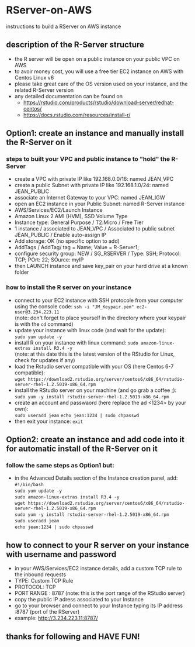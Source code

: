 # RServer-on-AWS
instructions to build a RServer on AWS instance

## description of the R-Server structure
* the R server will be open on a public instance on your public VPC on AWS
* to avoir money cost, you will use a free tier EC2 instance on AWS with Centos Linux v6
* please take great care of the OS version used on your instance, and the related R-Server version
* any detailed documentation can be found on 
  * https://rstudio.com/products/rstudio/download-server/redhat-centos/
  * https://docs.rstudio.com/resources/install-r/


## Option1: create an instance and manually install the R-Server on it
### steps to built your VPC and public instance to "hold" the R-Server
* create a VPC with private IP like 192.168.0.0/16: named JEAN_VPC
* create a public Subnet with private IP like 192.168.1.0/24: named JEAN_PUBLIC
* associate an Internet Gateway to your VPC: named JEAN_IGW
* open an EC2 instance in your Public Subnet: named R-Server instance
 * AWS/Services/EC2/Launch Instance
 * Amazon Linux 2 AMI (HVM), SSD Volume Type 
 * Instance type: General Purpose / T2.Micro / Free Tier
 * 1 instance / associated to JEAN_VPC / Associated to public subnet JEAN_PUBLIC / Enable auto-assign IP
 * Add storage: OK (no specific option to add)
 * AddTags / AddTag/ tag = Name; Value = R-Server1;
 * configure security group: NEW / SG_RSERVER / Type: SSH; Protocol: TCP; POrt: 22; SOurce: myIP
 * then LAUNCH instance and save key_pair on your hard drive at a known folder
 

### how to install the R server on your instance
* connect to your EC2 instance with SSH protocole from your computer using the console code:
`ssh -i "JM_Keypair.pem" ec2-user@3.234.223.11`  
(note: don't forget to place yourself in the directory where your keypair is with the `cd` command)  
* update your instance with linux code (and wait for the update):  
`sudo yum update -y`
* install R on your instance with linux command:
`sudo amazon-linux-extras install R3.4 -y`  
(note: at this date this is the latest version of the RStudio for Linux, check for updates if any)  
* load the Rstudio server compatible with your OS (here Centos 6-7 compatible):  
`wget https://download2.rstudio.org/server/centos6/x86_64/rstudio-server-rhel-1.2.5019-x86_64.rpm`
* install the RStudio server on your machine (and go grab a coffee ;):  
`sudo yum -y install rstudio-server-rhel-1.2.5019-x86_64.rpm`
* create an account and passwaord (here replace the <jean> ad <1234> by your own):  
`sudo useradd jean`
`echo jean:1234 | sudo chpasswd`
 * then exit your instance: `exit`


## Option2: create an instance and add code into it for automatic install of the R-Server on it
### follow the same steps as Option1 but:
* in the Advanced Details section of the Instance creation panel, add:  
`#!/bin/bash`  
`sudo yum update -y`  
`sudo amazon-linux-extras install R3.4 -y`  
`wget https://download2.rstudio.org/server/centos6/x86_64/rstudio-server-rhel-1.2.5019-x86_64.rpm`  
`sudo yum -y install rstudio-server-rhel-1.2.5019-x86_64.rpm`  
`sudo useradd jean`  
`echo jean:1234 | sudo chpasswd`  

## how to connect to your R server on your instance with username and password
* in your AWS/Services/EC2 instance details, add a custom TCP rule to the inbound requests
 * TYPE: Custom TCP Rule
 * PROTOCOL: TCP
 * PORT RANGE : 8787 (note: this is the port range of the RStudio server)
* copy the public IP adress associated to your Instance
* go to your browser and connect to your Instance typing its IP address :8787 (port of the RServer)
 * example: http://3.234.223.11:8787/
 
## thanks for following and HAVE FUN!
 
